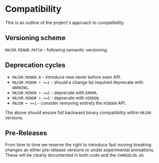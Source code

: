 # Compatibility

This is an outline of the project's approach to compatibility.

## Versioning scheme

`MAJOR.MINOR.PATCH` - following semantic versioning.

## Deprecation cycles

* `MAJOR.MINOR.0` - introduce new never before seen API.
* `MAJOR.MINOR + >=1` - should a change be required deprecate with `WARNING`.
* `MAJOR.MINOR + >=2` - deprecate with `ERROR`.
* `MAJOR.MINOR + >=3` - deprecate with `HIDDEN`.
* `MAJOR + >=1` - consider removing entirely the `HIDDEN` API.

The above should ensure full backward binary compatibility within `MAJOR` versions.

## Pre-Releases

From time to time we reserve the right to introduce fast moving breaking changes as either
pre-release versions or under experimental annoations. These will be clearly documented in both code
and the `CHANGELOG.md`.
